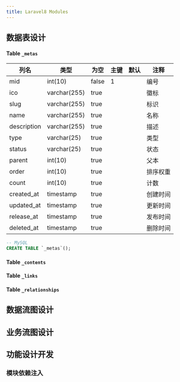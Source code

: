 ```yaml
---
title: Laravel8 Modules
---
```


## 数据表设计

#### Table `_metas`

|列名|类型|为空|主键|默认|注释|
|--|--|--|--|--|--|
|mid|int(10)|false|1||编号|
|ico|varchar(255)|true|||徽标|
|slug|varchar(255)|true|||标识|
|name|varchar(255)|true|||名称|
|description|varchar(255)|true|||描述|
|type|varchar(25)|true|||类型|
|status|varchar(25)|true|||状态|
|parent|int(10)|true|||父本|
|order|int(10)|true|||排序权重|
|count|int(10)|true|||计数|
|created_at|timestamp|true|||创建时间|
|updated_at|timestamp|true|||更新时间|
|release_at|timestamp|true|||发布时间|
|deleted_at|timestamp|true|||删除时间|

```sql
-- MySQL
CREATE TABLE `_metas`();
```

#### Table `_contents`

#### Table `_links`

#### Table `_relationships`

## 数据流图设计

## 业务流图设计

## 功能设计开发

### 模块依赖注入
